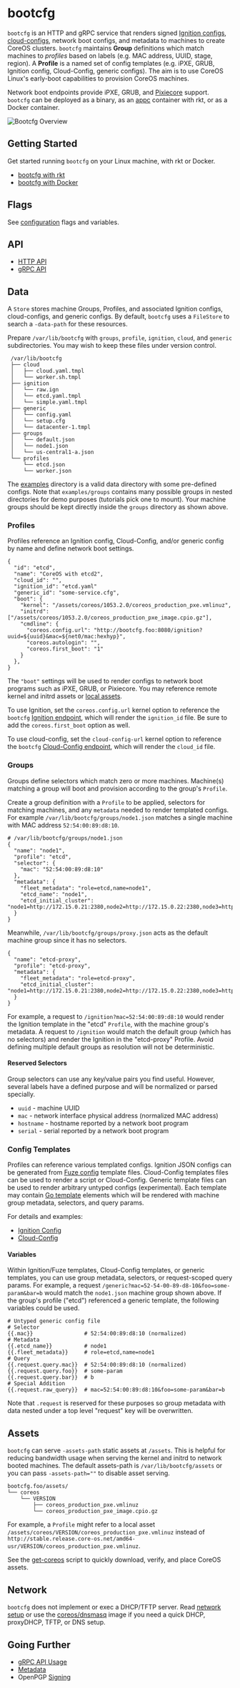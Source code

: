 
# bootcfg

`bootcfg` is an HTTP and gRPC service that renders signed [Ignition configs](https://coreos.com/ignition/docs/latest/what-is-ignition.html), [cloud-configs](https://coreos.com/os/docs/latest/cloud-config.html), network boot configs, and metadata to machines to create CoreOS clusters. `bootcfg` maintains **Group** definitions which match machines to *profiles* based on labels (e.g. MAC address, UUID, stage, region). A **Profile** is a named set of config templates (e.g. iPXE, GRUB, Ignition config, Cloud-Config, generic configs). The aim is to use CoreOS Linux's early-boot capabilities to provision CoreOS machines.

Network boot endpoints provide iPXE, GRUB, and [Pixiecore](https://github.com/danderson/pixiecore/blob/master/README.api.md) support. `bootcfg` can be deployed as a binary, as an [appc](https://github.com/appc/spec) container with rkt, or as a Docker container.

<img src='img/overview.png' class="img-center" alt="Bootcfg Overview"/>

## Getting Started

Get started running `bootcfg` on your Linux machine, with rkt or Docker.

* [bootcfg with rkt](getting-started-rkt.md)
* [bootcfg with Docker](getting-started-docker.md)

## Flags

See [configuration](config.md) flags and variables.

## API

* [HTTP API](api.md)
* [gRPC API](https://godoc.org/github.com/coreos/coreos-baremetal/bootcfg/client)

## Data

A `Store` stores machine Groups, Profiles, and associated Ignition configs, cloud-configs, and generic configs. By default, `bootcfg` uses a `FileStore` to search a `-data-path` for these resources.

Prepare `/var/lib/bootcfg` with `groups`, `profile`, `ignition`, `cloud`, and `generic` subdirectories. You may wish to keep these files under version control.

     /var/lib/bootcfg
     ├── cloud
     │   ├── cloud.yaml.tmpl
     │   └── worker.sh.tmpl
     ├── ignition
     │   └── raw.ign
     │   └── etcd.yaml.tmpl
     │   └── simple.yaml.tmpl
     ├── generic
     │   └── config.yaml
     │   └── setup.cfg
     │   └── datacenter-1.tmpl
     ├── groups
     │   └── default.json
     │   └── node1.json
     │   └── us-central1-a.json
     └── profiles
         └── etcd.json
         └── worker.json

The [examples](../examples) directory is a valid data directory with some pre-defined configs. Note that `examples/groups` contains many possible groups in nested directories for demo purposes (tutorials pick one to mount). Your machine groups should be kept directly inside the `groups` directory as shown above.

### Profiles

Profiles reference an Ignition config, Cloud-Config, and/or generic config by name and define network boot settings.

    {
      "id": "etcd",
      "name": "CoreOS with etcd2",
      "cloud_id": "",
      "ignition_id": "etcd.yaml"
      "generic_id": "some-service.cfg",
      "boot": {
        "kernel": "/assets/coreos/1053.2.0/coreos_production_pxe.vmlinuz",
        "initrd": ["/assets/coreos/1053.2.0/coreos_production_pxe_image.cpio.gz"],
        "cmdline": {
          "coreos.config.url": "http://bootcfg.foo:8080/ignition?uuid=${uuid}&mac=${net0/mac:hexhyp}",
          "coreos.autologin": "",
          "coreos.first_boot": "1"
        }
      },
    }

The `"boot"` settings will be used to render configs to network boot programs such as iPXE, GRUB, or Pixiecore. You may reference remote kernel and initrd assets or [local assets](#assets).

To use Ignition, set the `coreos.config.url` kernel option to reference the `bootcfg` [Ignition endpoint](api.md#ignition-config), which will render the `ignition_id` file. Be sure to add the `coreos.first_boot` option as well.

To use cloud-config, set the `cloud-config-url` kernel option to reference the `bootcfg` [Cloud-Config endpoint](api.md#cloud-config), which will render the `cloud_id` file.

### Groups

Groups define selectors which match zero or more machines. Machine(s) matching a group will boot and provision according to the group's `Profile`.

Create a group definition with a `Profile` to be applied, selectors for matching machines, and any `metadata` needed to render templated configs. For example `/var/lib/bootcfg/groups/node1.json` matches a single machine with MAC address `52:54:00:89:d8:10`.

    # /var/lib/bootcfg/groups/node1.json
    {
      "name": "node1",
      "profile": "etcd",
      "selector": {
        "mac": "52:54:00:89:d8:10"
      },
      "metadata": {
        "fleet_metadata": "role=etcd,name=node1",
        "etcd_name": "node1",
        "etcd_initial_cluster": "node1=http://172.15.0.21:2380,node2=http://172.15.0.22:2380,node3=http://172.15.0.23:2380"
      }
    }

Meanwhile, `/var/lib/bootcfg/groups/proxy.json` acts as the default machine group since it has no selectors.

    {
      "name": "etcd-proxy",
      "profile": "etcd-proxy",
      "metadata": {
        "fleet_metadata": "role=etcd-proxy",
        "etcd_initial_cluster": "node1=http://172.15.0.21:2380,node2=http://172.15.0.22:2380,node3=http://172.15.0.23:2380"
      }
    }

For example, a request to `/ignition?mac=52:54:00:89:d8:10` would render the Ignition template in the "etcd" `Profile`, with the machine group's metadata. A request to `/ignition` would match the default group (which has no selectors) and render the Ignition in the "etcd-proxy" Profile. Avoid defining multiple default groups as resolution will not be deterministic.

#### Reserved Selectors

Group selectors can use any key/value pairs you find useful. However, several labels have a defined purpose and will be normalized or parsed specially.

* `uuid` - machine UUID
* `mac` - network interface physical address (normalized MAC address)
* `hostname` - hostname reported by a network boot program
* `serial` - serial reported by a network boot program

### Config Templates

Profiles can reference various templated configs. Ignition JSON configs can be generated from [Fuze config](https://github.com/coreos/fuze/blob/master/doc/configuration.md) template files. Cloud-Config templates files can be used to render a script or Cloud-Config. Generic template files can be used to render arbitrary untyped configs (experimental). Each template may contain [Go template](https://golang.org/pkg/text/template/) elements which will be rendered with machine group metadata, selectors, and query params.

For details and examples:

* [Ignition Config](ignition.md)
* [Cloud-Config](cloud-config.md)

#### Variables

Within Ignition/Fuze templates, Cloud-Config templates, or generic templates, you can use group metadata, selectors, or request-scoped query params. For example, a request `/generic?mac=52-54-00-89-d8-10&foo=some-param&bar=b` would match the `node1.json` machine group shown above. If the group's profile ("etcd") referenced a generic template, the following variables could be used.

    # Untyped generic config file
    # Selector
    {{.mac}}                # 52:54:00:89:d8:10 (normalized)
    # Metadata
    {{.etcd_name}}          # node1
    {{.fleet_metadata}}     # role=etcd,name=node1
    # Query
    {{.request.query.mac}}  # 52:54:00:89:d8:10 (normalized)
    {{.request.query.foo}}  # some-param
    {{.request.query.bar}}  # b
    # Special Addition
    {{.request.raw_query}}  # mac=52:54:00:89:d8:10&foo=some-param&bar=b

Note that `.request` is reserved for these purposes so group metadata with data nested under a top level "request" key will be overwritten.

## Assets

`bootcfg` can serve `-assets-path` static assets at `/assets`. This is helpful for reducing bandwidth usage when serving the kernel and initrd to network booted machines. The default assets-path is `/var/lib/bootcfg/assets` or you can pass `-assets-path=""` to disable asset serving.

    bootcfg.foo/assets/
    └── coreos
        └── VERSION
            ├── coreos_production_pxe.vmlinuz
            └── coreos_production_pxe_image.cpio.gz

For example, a `Profile` might refer to a local asset `/assets/coreos/VERSION/coreos_production_pxe.vmlinuz` instead of `http://stable.release.core-os.net/amd64-usr/VERSION/coreos_production_pxe.vmlinuz`.

See the [get-coreos](../scripts/README.md#get-coreos) script to quickly download, verify, and place CoreOS assets.

## Network

`bootcfg` does not implement or exec a DHCP/TFTP server. Read [network setup](network-setup.md) or use the [coreos/dnsmasq](../contrib/dnsmasq) image if you need a quick DHCP, proxyDHCP, TFTP, or DNS setup.

## Going Further

* [gRPC API Usage](config.md#grpc-api)
* [Metadata](api.md#metadata)
* OpenPGP [Signing](api.md#openpgp-signatures)



